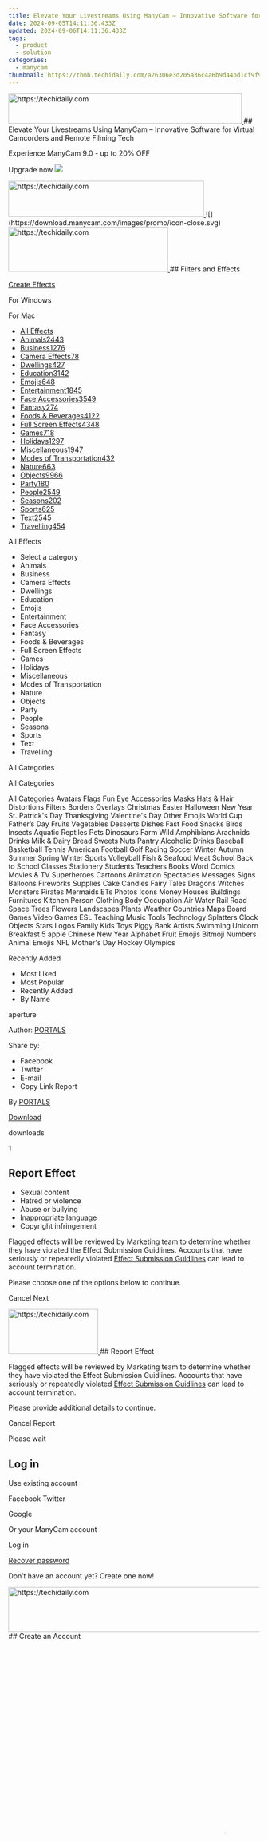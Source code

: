 ```yaml
---
title: Elevate Your Livestreams Using ManyCam – Innovative Software for Virtual Camcorders and Remote Filming Tech
date: 2024-09-05T14:11:36.433Z
updated: 2024-09-06T14:11:36.433Z
tags:
  - product
  - solution
categories:
  - manycam
thumbnail: https://thmb.techidaily.com/a26306e3d205a36c4a6b9d44bd1cf9f948f504e389465c9417b498ad1381c72e.jpg
---
```


<!-- affiliate ads begin -->
<a href="https://aligracehair.sjv.io/c/5597632/2135418/19272" target="_top" id="2135418">
  <img src="//a.impactradius-go.com/display-ad/19272-2135418" border="0" alt="https://techidaily.com" width="468" height="60"/>
</a>
<img height="0" width="0" src="https://aligracehair.sjv.io/i/5597632/2135418/19272" style="position:absolute;visibility:hidden;" border="0" />
<!-- affiliate ads end -->
## Elevate Your Livestreams Using ManyCam – Innovative Software for Virtual Camcorders and Remote Filming Tech

Experience ManyCam 9.0 - up to 20% OFF 

 Upgrade now ![](https://download.manycam.com/images/promo/icon-close.svg) 

<!-- affiliate ads begin -->
<a href="https://aligracehair.sjv.io/c/5597632/2135403/19272" target="_top" id="2135403">
  <img src="//a.impactradius-go.com/display-ad/19272-2135403" border="0" alt="https://techidaily.com" width="392" height="72"/>
</a>
<img height="0" width="0" src="https://aligracehair.sjv.io/i/5597632/2135403/19272" style="position:absolute;visibility:hidden;" border="0" />
<!-- affiliate ads end -->
![](https://download.manycam.com/images/promo/icon-close.svg) 

<!-- affiliate ads begin -->
<a href="https://wigfever.sjv.io/c/5597632/2014848/22899" target="_top" id="2014848">
  <img src="//a.impactradius-go.com/display-ad/22899-2014848" border="0" alt="https://techidaily.com" width="320" height="90"/>
</a>
<img height="0" width="0" src="https://wigfever.sjv.io/i/5597632/2014848/22899" style="position:absolute;visibility:hidden;" border="0" />
<!-- affiliate ads end -->
## Filters and Effects

[Create Effects](https://tools.techidaily.com/manycam/products/) 

For Windows 

For Mac 

* [All Effects](https://tools.techidaily.com/manycam/products/)
* [Animals2443](https://tools.techidaily.com/manycam/products/)
* [Business1276](https://tools.techidaily.com/manycam/products/)
* [Camera Effects78](https://tools.techidaily.com/manycam/products/)
* [Dwellings427](https://tools.techidaily.com/manycam/products/)
* [Education3142](https://tools.techidaily.com/manycam/products/)
* [Emojis648](https://tools.techidaily.com/manycam/products/)
* [Entertainment1845](https://tools.techidaily.com/manycam/products/)
* [Face Accessories3549](https://tools.techidaily.com/manycam/products/)
* [Fantasy274](https://tools.techidaily.com/manycam/products/)
* [Foods & Beverages4122](https://tools.techidaily.com/manycam/products/)
* [Full Screen Effects4348](https://tools.techidaily.com/manycam/products/)
* [Games718](https://tools.techidaily.com/manycam/products/)
* [Holidays1297](https://tools.techidaily.com/manycam/products/)
* [Miscellaneous1947](https://tools.techidaily.com/manycam/products/)
* [Modes of Transportation432](https://tools.techidaily.com/manycam/products/)
* [Nature663](https://tools.techidaily.com/manycam/products/)
* [Objects9966](https://tools.techidaily.com/manycam/products/)
* [Party180](https://tools.techidaily.com/manycam/products/)
* [People2549](https://tools.techidaily.com/manycam/products/)
* [Seasons202](https://tools.techidaily.com/manycam/products/)
* [Sports625](https://tools.techidaily.com/manycam/products/)
* [Text2545](https://tools.techidaily.com/manycam/products/)
* [Travelling454](https://tools.techidaily.com/manycam/products/)

All Effects 
* Select a category
* Animals
* Business
* Camera Effects
* Dwellings
* Education
* Emojis
* Entertainment
* Face Accessories
* Fantasy
* Foods & Beverages
* Full Screen Effects
* Games
* Holidays
* Miscellaneous
* Modes of Transportation
* Nature
* Objects
* Party
* People
* Seasons
* Sports
* Text
* Travelling

All Categories 

All Categories

All Categories Avatars Flags Fun Eye Accessories Masks Hats & Hair Distortions Filters Borders Overlays Christmas Easter Halloween New Year St. Patrick's Day Thanksgiving Valentine's Day Other Emojis World Cup Father’s Day Fruits Vegetables Desserts Dishes Fast Food Snacks Birds Insects Aquatic Reptiles Pets Dinosaurs Farm Wild Amphibians Arachnids Drinks Milk & Dairy Bread Sweets Nuts Pantry Alcoholic Drinks Baseball Basketball Tennis American Football Golf Racing Soccer Winter Autumn Summer Spring Winter Sports Volleyball Fish & Seafood Meat School Back to School Classes Stationery Students Teachers Books Word Comics Movies & TV Superheroes Cartoons Animation Spectacles Messages Signs Balloons Fireworks Supplies Cake Candles Fairy Tales Dragons Witches Monsters Pirates Mermaids ETs Photos Icons Money Houses Buildings Furnitures Kitchen Person Clothing Body Occupation Air Water Rail Road Space Trees Flowers Landscapes Plants Weather Countries Maps Board Games Video Games ESL Teaching Music Tools Technology Splatters Clock Objects Stars Logos Family Kids Toys Piggy Bank Artists Swimming Unicorn Breakfast 5 apple Chinese New Year Alphabet Fruit Emojis Bitmoji Numbers Animal Emojis NFL Mother's Day Hockey Olympics 

Recently Added 
* Most Liked
* Most Popular
* Recently Added
* By Name

aperture

Author: [PORTALS](https://tools.techidaily.com/manycam/products/) 

Share by: 
* Facebook
* Twitter
* E-mail
* Copy Link
Report 

By [PORTALS](https://tools.techidaily.com/manycam/products/)

[Download](https://tools.techidaily.com/manycam/products/) 

 downloads

1 

## Report Effect

* Sexual content
* Hatred or violence
* Abuse or bullying
* Inappropriate language
* Copyright infringement

 Flagged effects will be reviewed by Marketing team to determine whether they have violated the Effect Submission Guidlines. Accounts that have seriously or repeatedly violated [Effect Submission Guidlines](https://tools.techidaily.com/manycam/products/) can lead to account termination.

Please choose one of the options below to continue. 

Cancel Next 

<!-- affiliate ads begin -->
<a href="https://aligracehair.sjv.io/c/5597632/2135397/19272" target="_top" id="2135397">
  <img src="//a.impactradius-go.com/display-ad/19272-2135397" border="0" alt="https://techidaily.com" width="180" height="90"/>
</a>
<img height="0" width="0" src="https://aligracehair.sjv.io/i/5597632/2135397/19272" style="position:absolute;visibility:hidden;" border="0" />
<!-- affiliate ads end -->
## Report Effect

 Flagged effects will be reviewed by Marketing team to determine whether they have violated the Effect Submission Guidlines. Accounts that have seriously or repeatedly violated [Effect Submission Guidlines](https://tools.techidaily.com/manycam/products/) can lead to account termination.

Please provide additional details to continue. 

Cancel Report 

  
Please wait 

## Log in

Use existing account

Facebook Twitter 

Google

Or your ManyCam account

Log in 

[Recover password](https://tools.techidaily.com/manycam/products/) 

 Don’t have an account yet? Create one now! 

<!-- affiliate ads begin -->
<a href="https://ephamedtechinc.pxf.io/c/5597632/2130532/26400" target="_top" id="2130532">
  <img src="//a.impactradius-go.com/display-ad/26400-2130532" border="0" alt="https://techidaily.com" width="728" height="90"/>
</a>
<img height="0" width="0" src="https://ephamedtechinc.pxf.io/i/5597632/2130532/26400" style="position:absolute;visibility:hidden;" border="0" />
<!-- affiliate ads end -->
## Create an Account

<!-- affiliate ads begin -->
<span id="1484963">
					<video width="864" height="864" style="cursor:pointer"
           poster="//a.impactradius-go.com/display-clicktoplayimage/1484963.png"
           onclick="if(!this.playClicked){this.play();this.setAttribute('controls',true);this.playClicked=true;}">
	   <source src="//a.impactradius-go.com/display-ad/16446-1484963">
	   <img src="//a.impactradius-go.com/display-clicktoplayimage/1484963.png" style="border: none; height: 100%; width: 100%; object-fit: contain">
	</video>
	<div style="width:540px;text-align:center"><a href="javascript:window.open(decodeURIComponent('https%3A%2F%2Flaganoo.pxf.io%2Fc%2F5597632%2F1484963%2F16446'), '_blank');void(0);">Click here</a></div>
</span>
<img height="0" width="0" src="https://imp.pxf.io/i/5597632/1484963/16446" style="position:absolute;visibility:hidden;" border="0" />
<!-- affiliate ads end -->
## It takes less than a minute. If you already have an account, please Log in.

First Name 

Last Name 

Email 

Password  
(Minimum 6 characters) 

Strength: 

Empty

Too Short

Bad

Good

Strong

Excellent

Please keep me updated with ManyCam news and promotions 

Create 

Choosing Create means that you agree to the ManyCam Terms of Service Agreement and Privacy Policy.

This beta is for users with paid subscriptions only.

<ins class="adsbygoogle"
     style="display:block"
     data-ad-format="autorelaxed"
     data-ad-client="ca-pub-7571918770474297"
     data-ad-slot="1223367746"></ins>



<ins class="adsbygoogle"
     style="display:block"
     data-ad-client="ca-pub-7571918770474297"
     data-ad-slot="8358498916"
     data-ad-format="auto"
     data-full-width-responsive="true"></ins>

<span class="atpl-alsoreadstyle">Also read:</span>
<div><ul>
<li><a href="https://desktop-recording.techidaily.com/new-evaluating-screen-recording-software-obs-vs-bandicam/"><u>[New] Evaluating Screen Recording Software  OBS vs Bandicam</u></a></li>
<li><a href="https://video-capture.techidaily.com/new-simplify-your-collaboration-with-easy-steps-to-use-a-virtual-board-on-all-zoom-devices-for-2024/"><u>[New] Simplify Your Collaboration with Easy Steps to Use a Virtual Board on All Zoom Devices for 2024</u></a></li>
<li><a href="https://extra-hints.techidaily.com/updated-a-step-by-step-guide-to-memetic-marvels-essential-strategies-for-gif-makers/"><u>[Updated] A Step-by-Step Guide to Memetic Marvels  Essential Strategies for GIF Makers</u></a></li>
<li><a href="https://some-techniques.techidaily.com/updated-exploring-the-high-quality-edge-max-360-vs-hero-11/"><u>[Updated] Exploring the High-Quality Edge  Max 360 vs Hero 11</u></a></li>
<li><a href="https://desktop-recording.techidaily.com/updated-in-2024-full-screen-fiasco-resolved-in-obs/"><u>[Updated] In 2024, Full Screen Fiasco Resolved in Obs</u></a></li>
<li><a href="https://instagram-video-files.techidaily.com/updated-instaflash-compile-your-pics-fast-for-2024/"><u>[Updated] InstaFlash  Compile Your Pics Fast for 2024</u></a></li>
<li><a href="https://some-approaches.techidaily.com/updated-pushing-boundaries-merging-hdr-photos-with-lightroom/"><u>[Updated] Pushing Boundaries  Merging HDR Photos with Lightroom</u></a></li>
<li><a href="https://vimeo-videos.techidaily.com/updated-rising-above-the-rest-crafting-content-for-top-spot-at-vimeo/"><u>[Updated] Rising Above the Rest  Crafting Content for Top Spot at Vimeo</u></a></li>
<li><a href="https://fox-blue.techidaily.com/2024-approved-lightning-lens-work-efficiently-producing-google-collage-shots/"><u>2024 Approved  Lightning Lens Work  Efficiently Producing Google Collage Shots</u></a></li>
<li><a href="https://some-guidance.techidaily.com/can-you-use-handbrake-for-converting-and-encoding-av1-video-formats/"><u>Can You Use HandBrake for Converting and Encoding AV1 Video Formats?</u></a></li>
<li><a href="https://change-location.techidaily.com/catchemall-celebrate-national-pokemon-day-with-virtual-location-on-vivo-x90s-drfone-by-drfone-virtual-android/"><u>CatchEmAll Celebrate National Pokémon Day with Virtual Location On Vivo X90S | Dr.fone</u></a></li>
<li><a href="https://some-guidance.techidaily.com/comment-surmonter-les-problemes-de-lecture-des-films-udf-avec-le-rippeur-disoloir-winx-solutions-detaillees/"><u>Comment Surmonter Les Problèmes De Lecture Des Films UDF Avec Le Rippeur D'isoloir WinX : Solutions Détaillées</u></a></li>
<li><a href="https://some-guidance.techidaily.com/conversion-gratuite-de-fichiers-mp4-en-mp3-sur-windows-11-avec-le-convertisseur-mp4-a-mp3/"><u>Conversion Gratuite De Fichiers MP4 en MP3 Sur Windows 11 Avec Le Convertisseur MP4 À MP3</u></a></li>
<li><a href="https://some-guidance.techidaily.com/convert-your-dvds-to-mp4-on-windows-natively-with-winx-free-ripper-user-friendly-hassle-free-and-no-cost-video-converter/"><u>Convert Your DVDs to MP4 on Windows Natively with WinX Free Ripper - User-Friendly, Hassle-Free, & No Cost Video Converter</u></a></li>
<li><a href="https://some-guidance.techidaily.com/desactivando-y-eliminando-titulos-abiertoscerrados-en-videos-mp4-mkv-y-avi/"><u>Desactivando Y Eliminando Títulos Abiertos/Cerrados en Videos MP4, MKV Y AVI</u></a></li>
<li><a href="https://some-guidance.techidaily.com/diy-dvd-digitization-easy-methods-for-transforming-discs-into-digital-media-for-pc-apple-and-smartphones/"><u>DIY DVD Digitization: Easy Methods for Transforming Discs Into Digital Media for PC, Apple and Smartphones</u></a></li>
<li><a href="https://some-guidance.techidaily.com/easy-cddvd-ripping-and-conversion-for-macos-with-winx-dvd-ripper/"><u>Easy CD/DVD Ripping and Conversion for macOS with WinX DVD Ripper</u></a></li>
<li><a href="https://some-guidance.techidaily.com/efficiently-create-dvd-clones-and-iso-images-using-winx-dvd-copy-a-comprehensive-guide/"><u>Efficiently Create DVD Clones and ISO Images Using WinX DVD Copy - A Comprehensive Guide</u></a></li>
<li><a href="https://some-guidance.techidaily.com/effizientes-konvertieren-von-m2ts-in-mp4-funf-strategien-fur-optimale-bildqualitat/"><u>Effizientes Konvertieren Von M2TS in MP4 – Fünf Strategien Für Optimale Bildqualität</u></a></li>
<li><a href="https://some-guidance.techidaily.com/effortless-screen-recording-enhance-video-quality-using-winxvideos-ai-for-optimal-webcam-and-sound-performance/"><u>Effortless Screen Recording: Enhance Video Quality Using WinxVideo's AI for Optimal Webcam & Sound Performance</u></a></li>
<li><a href="https://extra-hints.techidaily.com/enhance-your-media-experience-mastering-hdr-videos-with-windows/"><u>Enhance Your Media Experience  Mastering HDR Videos with Windows</u></a></li>
<li><a href="https://buynow-tips.techidaily.com/experience-the-ultimate-jrpg-with-yakuza-like-a-dragon/"><u>Experience the Ultimate JRPG with Yakuza: Like a Dragon</u></a></li>
<li><a href="https://some-guidance.techidaily.com/expertenanleitung-mp4-dateien-erfolgreich-zu-vereinen-und-zu-fusionieren/"><u>Expertenanleitung: MP4-Dateien Erfolgreich Zu Vereinen Und Zu Fusionieren</u></a></li>
<li><a href="https://extra-tips.techidaily.com/flip-the-script-design-your-own-video-finale-for-free/"><u>Flip the Script  Design Your Own Video Finale for Free</u></a></li>
<li><a href="https://some-guidance.techidaily.com/gratis-download-dienst-fur-windows-professionelle-software-zum-extrahieren-von-dvds-und-hochskalierung-hochauflosender-videos/"><u>Gratis-Download-Dienst Für Windows: Professionelle Software Zum Extrahieren Von DVDs Und Hochskalierung Hochauflösender Videos</u></a></li>
<li><a href="https://some-guidance.techidaily.com/guia-sencilla-para-grabar-y-transferir-archivos-de-vhs-a-disco-duro-un-paso-a-la-era-digital/"><u>Guía Sencilla Para Grabar Y Transferir Archivos De VHS a Disco Duro: Un Paso a La Era Digital</u></a></li>
<li><a href="https://some-guidance.techidaily.com/guida-completa-ai-servizi-di-assistenza-tech-on-line-per-il-software-winx-dvd-rippper-e-winxvideo-ai/"><u>Guida Completa Ai Servizi Di Assistenza Tech On-Line per Il Software WinX DVD Rippper E WinxVideo AI</u></a></li>
<li><a href="https://some-guidance.techidaily.com/guide-facile-et-complet-pour-resoudre-les-problemes-dimportation-hevc-dans-windows-8-10-and-ailleurs/"><u>Guide Facile Et Complet Pour Résoudre Les Problèmes D'Importation HEVC Dans Windows (8, 10 & Ailleurs)</u></a></li>
<li><a href="https://some-guidance.techidaily.com/guide-for-converting-dvd-files-to-wmv-video-format-using-pcs-and-macs-a-step-by-step-approach/"><u>Guide for Converting DVD Files to WMV Video Format Using PCs and Macs - A Step-by-Step Approach</u></a></li>
<li><a href="https://some-guidance.techidaily.com/handbrake-meisterklasse-professionelle-tipps-zum-transcodieren-von-videos-dvd-rippen-und-fehlerbehebungstechniken/"><u>HandBrake-Meisterklasse: Professionelle Tipps Zum Transcodieren Von Videos, DVD-Rippen Und Fehlerbehebungstechniken</u></a></li>
<li><a href="https://fox-boxes.techidaily.com/harnessing-luts-for-enhanced-visual-effects-in-ar-experiences/"><u>Harnessing LUTs for Enhanced Visual Effects in AR Experiences</u></a></li>
<li><a href="https://some-guidance.techidaily.com/how-to-encode-av1-videos-using-handbrake-compatibility-guide/"><u>How to Encode AV1 Videos Using HandBrake - Compatibility Guide</u></a></li>
<li><a href="https://some-guidance.techidaily.com/how-to-transform-your-dat-videos-into-premium-mp4-format-a-step-by-step-guide/"><u>How to Transform Your DAT Videos Into Premium MP4 Format: A Step-by-Step Guide</u></a></li>
<li><a href="https://sim-unlock.techidaily.com/how-to-unlock-iphone-8-plus-withwithout-sim-card-by-drfone-ios/"><u>How to Unlock iPhone 8 Plus with/without SIM Card</u></a></li>
<li><a href="https://some-guidance.techidaily.com/how-to-watch-and-fix-vlc-player-issues-with-mov-format-videos/"><u>How to Watch and Fix VLC Player Issues with MOV Format Videos</u></a></li>
<li><a href="https://screen-mirror.techidaily.com/in-2024-guide-to-mirror-your-infinix-zero-30-5g-to-other-android-devices-drfone-by-drfone-android/"><u>In 2024, Guide to Mirror Your Infinix Zero 30 5G to Other Android devices | Dr.fone</u></a></li>
<li><a href="https://snapchat-videos.techidaily.com/in-2024-interpreting-user-inactivity-could-it-be-a-blocked-status/"><u>In 2024, Interpreting User Inactivity  Could It Be a Blocked Status?</u></a></li>
<li><a href="https://fox-boxes.techidaily.com/is-inshot-the-peak-of-video-editing-software/"><u>Is InShot the Peak of Video Editing Software?</u></a></li>
<li><a href="https://some-guidance.techidaily.com/itunes-content-liberation-and-conversion-secure-your-media-files/"><u>ITunes Content Liberation & Conversion: Secure Your Media Files</u></a></li>
<li><a href="https://fox-info.techidaily.com/m1-demystified-apple-redefines-chipset-technology-for-2024/"><u>M1 Demystified  Apple Redefines Chipset Technology for 2024</u></a></li>
<li><a href="https://data-wizards.techidaily.com/maximizing-online-reach-coordinating-campaigns-on-facebook-linkedin-and-youtube/"><u>Maximizing Online Reach: Coordinating Campaigns on Facebook, LinkedIn & YouTube</u></a></li>
<li><a href="https://some-guidance.techidaily.com/optimale-dvd-digitalisierung-auf-pc-und-mac-top-3-methoden-im-jahr-2023/"><u>Optimale DVD-Digitalisierung Auf PC Und Mac - Top 3 Methoden Im Jahr 2023</u></a></li>
<li><a href="https://some-guidance.techidaily.com/optimize-and-elevate-video-clarity-using-winxvideo-ai-the-ultimate-guide/"><u>Optimize and Elevate Video Clarity Using Winxvideo AI: The Ultimate Guide</u></a></li>
<li><a href="https://some-guidance.techidaily.com/perfektes-abspielen-von-dvds-unter-windows-11-vier-effiziente-wege-zur-auswahl-und-anwendung/"><u>Perfektes Abspielen Von DVDs Unter Windows 11 - Vier Effiziente Wege Zur Auswahl Und Anwendung</u></a></li>
<li><a href="https://some-guidance.techidaily.com/quick-guide-downsizing-4k-and-high-definition-videos-with-the-power-of-winxvideo-ai/"><u>Quick Guide: Downsizing 4K and High-Definition Videos with the Power of WinXVideo AI</u></a></li>
<li><a href="https://some-guidance.techidaily.com/seamless-conversion-transforming-mod-format-into-high-quality-mp4-a-step-by-step-guide/"><u>Seamless Conversion: Transforming MOD Format Into High-Quality MP4 - A Step-by-Step Guide</u></a></li>
<li><a href="https://some-guidance.techidaily.com/selective-iphone-file-transfer-from-ios-to-windows-11-without-using-itunes/"><u>Selective iPhone File Transfer From iOS to Windows 11 Without Using iTunes</u></a></li>
<li><a href="https://extra-resources.techidaily.com/six-simple-ways-to-ease-vr-headset-nausea/"><u>Six Simple Ways to Ease VR Headset Nausea</u></a></li>
<li><a href="https://some-guidance.techidaily.com/step-by-step-guide-to-solving-mkv-file-errors-during-playback-on-sonys-latest-consoles-ps4ps5/"><u>Step-by-Step Guide to Solving MKV File Errors During Playback on Sony's Latest Consoles, PS4/PS5</u></a></li>
<li><a href="https://some-guidance.techidaily.com/step-by-step-tutorial-on-implementing-iso-files-into-vhdvdi-drives/"><u>Step-by-Step Tutorial on Implementing ISO Files Into VHD/VDI Drives</u></a></li>
<li><a href="https://screen-mirroring-recording.techidaily.com/the-complete-guide-to-professional-fbx-game-capture-for-2024/"><u>The Complete Guide to Professional FBX Game Capture for 2024</u></a></li>
<li><a href="https://some-guidance.techidaily.com/the-ultimate-guide-to-removing-picture-collections-from-iphones-up-to-model-15/"><u>The Ultimate Guide to Removing Picture Collections From iPhones Up to Model 15</u></a></li>
<li><a href="https://some-guidance.techidaily.com/top-mp4-video-encoder-de-202-apercu-de-lencodage-des-fichiers-videos/"><u>Top MP4 Video Encoder De 202#: Aperçu De L'Encodage Des Fichiers Vidéos</u></a></li>
<li><a href="https://some-guidance.techidaily.com/transform-your-media-in-a-flash-using-winxvideos-ai-enhanced-gpu-speed-for-videos-and-audios/"><u>Transform Your Media in a Flash Using WinxVideo's AI-Enhanced GPU Speed for Videos and Audios</u></a></li>
<li><a href="https://some-guidance.techidaily.com/transforming-dvd-content-a-comprehensive-guide-to-mp4-conversion-on-windows-11macos-explore-10-effective-techniques/"><u>Transforming DVD Content: A Comprehensive Guide to MP4 Conversion on Windows 11/MacOS - Explore 10 Effective Techniques</u></a></li>
<li><a href="https://some-guidance.techidaily.com/trasforma-i-tuoi-dvd-in-file-avi-senza-costi-software-di-conversione-libero/"><u>Trasforma I Tuoi DVD in File AVI Senza Costi - Software Di Conversione Libero</u></a></li>
<li><a href="https://extra-tips.techidaily.com/trusted-recommendations-the-ultimate-10-for-real-time-tennis-and-rugby-viewing/"><u>Trusted Recommendations  The Ultimate 10 for Real-Time Tennis and Rugby Viewing</u></a></li>
<li><a href="https://fake-location.techidaily.com/ultimate-guide-to-free-pptp-vpn-for-beginners-on-vivo-v27-pro-drfone-by-drfone-virtual-android/"><u>Ultimate Guide to Free PPTP VPN For Beginners On Vivo V27 Pro | Dr.fone</u></a></li>
<li><a href="https://facebook-video-footage.techidaily.com/unveiling-the-secrets-of-creative-commons-licensing-for-2024/"><u>Unveiling the Secrets of Creative Commons Licensing for 2024</u></a></li>
<li><a href="https://video-creation-software.techidaily.com/updated-in-2024-create-stunning-animations-with-these-12-free-tools-for-windows-and-mac/"><u>Updated In 2024, Create Stunning Animations with These 12 Free Tools for Windows and Mac</u></a></li>
<li><a href="https://some-guidance.techidaily.com/wie-man-eine-drm-geschutzte-dvd-sicher-kopiert-ein-umfassender-leitfaden-mit-sieben-techniken/"><u>Wie Man Eine DRM-Geschützte DVD Sicher Kopiert: Ein Umfassender Leitfaden Mit Sieben Techniken</u></a></li>
<li><a href="https://some-guidance.techidaily.com/windows-11-xwind-dvd-ripper-pro-conversion-instantanea-de-dvds-en-mp4-sin-problemas/"><u>Windows 11 XWind DVD Ripper Pro: Conversión Instantánea De DVDs en MP4 Sin Problemas</u></a></li>
<li><a href="https://some-guidance.techidaily.com/windows-11-3dvdmp4aviwmv/"><u>Windows 11专业推荐: 3位顶级无限制DVD转MP4/AVI/WMV工具 | 高效浏海转换</u></a></li>
<li><a href="https://some-guidance.techidaily.com/winx-dvd-ripper-platinum-quick-and-easy-5-minute-conversion-to-mp4-h264hevc/"><u>WinX DVD Ripper Platinum: Quick & Easy 5-Minute Conversion to MP4 (H.264/HEVC)</u></a></li>
</ul></div>

